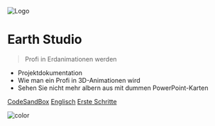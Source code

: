 ![Logo](/#/media/Google_Earth_icon.svg.png ":size=50")

# Earth Studio

> Profi in Erdanimationen werden

- Projektdokumentation
- Wie man ein Profi in 3D-Animationen wird
- Sehen Sie nicht mehr albern aus mit dummen PowerPoint-Karten

[CodeSandBox](https://codesandbox.io/s/gallant-cookies-yvgnwd?file=/)
[Englisch](/)
[Erste Schritte](/README.md)

![color](#3376bd)
